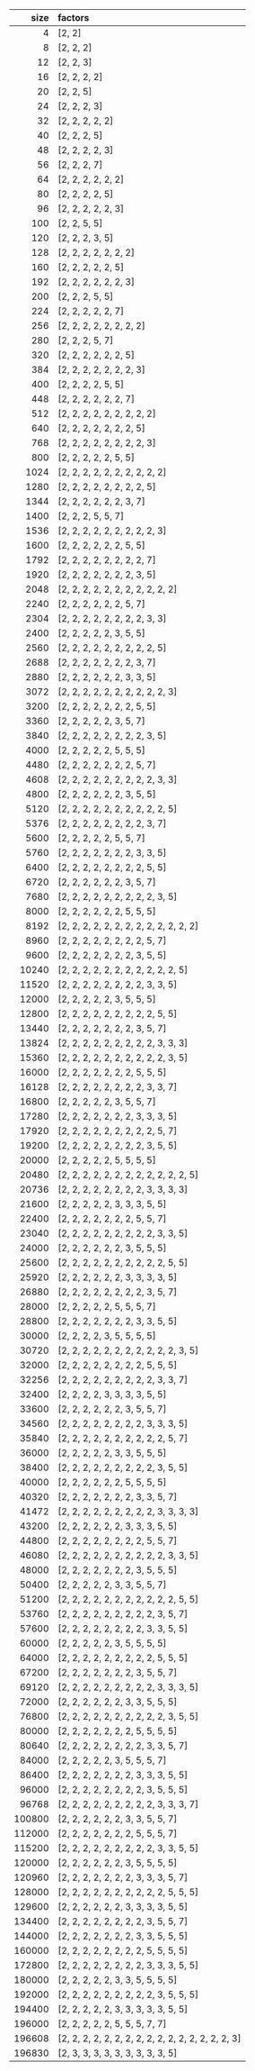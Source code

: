 |   size | factors                                             |
|-------:|:----------------------------------------------------|
|      4 | [2, 2]                                              |
|      8 | [2, 2, 2]                                           |
|     12 | [2, 2, 3]                                           |
|     16 | [2, 2, 2, 2]                                        |
|     20 | [2, 2, 5]                                           |
|     24 | [2, 2, 2, 3]                                        |
|     32 | [2, 2, 2, 2, 2]                                     |
|     40 | [2, 2, 2, 5]                                        |
|     48 | [2, 2, 2, 2, 3]                                     |
|     56 | [2, 2, 2, 7]                                        |
|     64 | [2, 2, 2, 2, 2, 2]                                  |
|     80 | [2, 2, 2, 2, 5]                                     |
|     96 | [2, 2, 2, 2, 2, 3]                                  |
|    100 | [2, 2, 5, 5]                                        |
|    120 | [2, 2, 2, 3, 5]                                     |
|    128 | [2, 2, 2, 2, 2, 2, 2]                               |
|    160 | [2, 2, 2, 2, 2, 5]                                  |
|    192 | [2, 2, 2, 2, 2, 2, 3]                               |
|    200 | [2, 2, 2, 5, 5]                                     |
|    224 | [2, 2, 2, 2, 2, 7]                                  |
|    256 | [2, 2, 2, 2, 2, 2, 2, 2]                            |
|    280 | [2, 2, 2, 5, 7]                                     |
|    320 | [2, 2, 2, 2, 2, 2, 5]                               |
|    384 | [2, 2, 2, 2, 2, 2, 2, 3]                            |
|    400 | [2, 2, 2, 2, 5, 5]                                  |
|    448 | [2, 2, 2, 2, 2, 2, 7]                               |
|    512 | [2, 2, 2, 2, 2, 2, 2, 2, 2]                         |
|    640 | [2, 2, 2, 2, 2, 2, 2, 5]                            |
|    768 | [2, 2, 2, 2, 2, 2, 2, 2, 3]                         |
|    800 | [2, 2, 2, 2, 2, 5, 5]                               |
|   1024 | [2, 2, 2, 2, 2, 2, 2, 2, 2, 2]                      |
|   1280 | [2, 2, 2, 2, 2, 2, 2, 2, 5]                         |
|   1344 | [2, 2, 2, 2, 2, 2, 3, 7]                            |
|   1400 | [2, 2, 2, 5, 5, 7]                                  |
|   1536 | [2, 2, 2, 2, 2, 2, 2, 2, 2, 3]                      |
|   1600 | [2, 2, 2, 2, 2, 2, 5, 5]                            |
|   1792 | [2, 2, 2, 2, 2, 2, 2, 2, 7]                         |
|   1920 | [2, 2, 2, 2, 2, 2, 2, 3, 5]                         |
|   2048 | [2, 2, 2, 2, 2, 2, 2, 2, 2, 2, 2]                   |
|   2240 | [2, 2, 2, 2, 2, 2, 5, 7]                            |
|   2304 | [2, 2, 2, 2, 2, 2, 2, 2, 3, 3]                      |
|   2400 | [2, 2, 2, 2, 2, 3, 5, 5]                            |
|   2560 | [2, 2, 2, 2, 2, 2, 2, 2, 2, 5]                      |
|   2688 | [2, 2, 2, 2, 2, 2, 2, 3, 7]                         |
|   2880 | [2, 2, 2, 2, 2, 2, 3, 3, 5]                         |
|   3072 | [2, 2, 2, 2, 2, 2, 2, 2, 2, 2, 3]                   |
|   3200 | [2, 2, 2, 2, 2, 2, 2, 5, 5]                         |
|   3360 | [2, 2, 2, 2, 2, 3, 5, 7]                            |
|   3840 | [2, 2, 2, 2, 2, 2, 2, 2, 3, 5]                      |
|   4000 | [2, 2, 2, 2, 2, 5, 5, 5]                            |
|   4480 | [2, 2, 2, 2, 2, 2, 2, 5, 7]                         |
|   4608 | [2, 2, 2, 2, 2, 2, 2, 2, 2, 3, 3]                   |
|   4800 | [2, 2, 2, 2, 2, 2, 3, 5, 5]                         |
|   5120 | [2, 2, 2, 2, 2, 2, 2, 2, 2, 2, 5]                   |
|   5376 | [2, 2, 2, 2, 2, 2, 2, 2, 3, 7]                      |
|   5600 | [2, 2, 2, 2, 2, 5, 5, 7]                            |
|   5760 | [2, 2, 2, 2, 2, 2, 2, 3, 3, 5]                      |
|   6400 | [2, 2, 2, 2, 2, 2, 2, 2, 5, 5]                      |
|   6720 | [2, 2, 2, 2, 2, 2, 3, 5, 7]                         |
|   7680 | [2, 2, 2, 2, 2, 2, 2, 2, 2, 3, 5]                   |
|   8000 | [2, 2, 2, 2, 2, 2, 5, 5, 5]                         |
|   8192 | [2, 2, 2, 2, 2, 2, 2, 2, 2, 2, 2, 2, 2]             |
|   8960 | [2, 2, 2, 2, 2, 2, 2, 2, 5, 7]                      |
|   9600 | [2, 2, 2, 2, 2, 2, 2, 3, 5, 5]                      |
|  10240 | [2, 2, 2, 2, 2, 2, 2, 2, 2, 2, 2, 5]                |
|  11520 | [2, 2, 2, 2, 2, 2, 2, 2, 3, 3, 5]                   |
|  12000 | [2, 2, 2, 2, 2, 3, 5, 5, 5]                         |
|  12800 | [2, 2, 2, 2, 2, 2, 2, 2, 2, 5, 5]                   |
|  13440 | [2, 2, 2, 2, 2, 2, 2, 3, 5, 7]                      |
|  13824 | [2, 2, 2, 2, 2, 2, 2, 2, 2, 3, 3, 3]                |
|  15360 | [2, 2, 2, 2, 2, 2, 2, 2, 2, 2, 3, 5]                |
|  16000 | [2, 2, 2, 2, 2, 2, 2, 5, 5, 5]                      |
|  16128 | [2, 2, 2, 2, 2, 2, 2, 2, 3, 3, 7]                   |
|  16800 | [2, 2, 2, 2, 2, 3, 5, 5, 7]                         |
|  17280 | [2, 2, 2, 2, 2, 2, 2, 3, 3, 3, 5]                   |
|  17920 | [2, 2, 2, 2, 2, 2, 2, 2, 2, 5, 7]                   |
|  19200 | [2, 2, 2, 2, 2, 2, 2, 2, 3, 5, 5]                   |
|  20000 | [2, 2, 2, 2, 2, 5, 5, 5, 5]                         |
|  20480 | [2, 2, 2, 2, 2, 2, 2, 2, 2, 2, 2, 2, 5]             |
|  20736 | [2, 2, 2, 2, 2, 2, 2, 2, 3, 3, 3, 3]                |
|  21600 | [2, 2, 2, 2, 2, 3, 3, 3, 5, 5]                      |
|  22400 | [2, 2, 2, 2, 2, 2, 2, 5, 5, 7]                      |
|  23040 | [2, 2, 2, 2, 2, 2, 2, 2, 2, 3, 3, 5]                |
|  24000 | [2, 2, 2, 2, 2, 2, 3, 5, 5, 5]                      |
|  25600 | [2, 2, 2, 2, 2, 2, 2, 2, 2, 2, 5, 5]                |
|  25920 | [2, 2, 2, 2, 2, 2, 3, 3, 3, 3, 5]                   |
|  26880 | [2, 2, 2, 2, 2, 2, 2, 2, 3, 5, 7]                   |
|  28000 | [2, 2, 2, 2, 2, 5, 5, 5, 7]                         |
|  28800 | [2, 2, 2, 2, 2, 2, 2, 3, 3, 5, 5]                   |
|  30000 | [2, 2, 2, 2, 3, 5, 5, 5, 5]                         |
|  30720 | [2, 2, 2, 2, 2, 2, 2, 2, 2, 2, 2, 3, 5]             |
|  32000 | [2, 2, 2, 2, 2, 2, 2, 2, 5, 5, 5]                   |
|  32256 | [2, 2, 2, 2, 2, 2, 2, 2, 2, 3, 3, 7]                |
|  32400 | [2, 2, 2, 2, 3, 3, 3, 3, 5, 5]                      |
|  33600 | [2, 2, 2, 2, 2, 2, 3, 5, 5, 7]                      |
|  34560 | [2, 2, 2, 2, 2, 2, 2, 2, 3, 3, 3, 5]                |
|  35840 | [2, 2, 2, 2, 2, 2, 2, 2, 2, 2, 5, 7]                |
|  36000 | [2, 2, 2, 2, 2, 3, 3, 5, 5, 5]                      |
|  38400 | [2, 2, 2, 2, 2, 2, 2, 2, 2, 3, 5, 5]                |
|  40000 | [2, 2, 2, 2, 2, 2, 5, 5, 5, 5]                      |
|  40320 | [2, 2, 2, 2, 2, 2, 2, 3, 3, 5, 7]                   |
|  41472 | [2, 2, 2, 2, 2, 2, 2, 2, 2, 3, 3, 3, 3]             |
|  43200 | [2, 2, 2, 2, 2, 2, 3, 3, 3, 5, 5]                   |
|  44800 | [2, 2, 2, 2, 2, 2, 2, 2, 5, 5, 7]                   |
|  46080 | [2, 2, 2, 2, 2, 2, 2, 2, 2, 2, 3, 3, 5]             |
|  48000 | [2, 2, 2, 2, 2, 2, 2, 3, 5, 5, 5]                   |
|  50400 | [2, 2, 2, 2, 2, 3, 3, 5, 5, 7]                      |
|  51200 | [2, 2, 2, 2, 2, 2, 2, 2, 2, 2, 2, 5, 5]             |
|  53760 | [2, 2, 2, 2, 2, 2, 2, 2, 2, 3, 5, 7]                |
|  57600 | [2, 2, 2, 2, 2, 2, 2, 2, 3, 3, 5, 5]                |
|  60000 | [2, 2, 2, 2, 2, 3, 5, 5, 5, 5]                      |
|  64000 | [2, 2, 2, 2, 2, 2, 2, 2, 2, 5, 5, 5]                |
|  67200 | [2, 2, 2, 2, 2, 2, 2, 3, 5, 5, 7]                   |
|  69120 | [2, 2, 2, 2, 2, 2, 2, 2, 2, 3, 3, 3, 5]             |
|  72000 | [2, 2, 2, 2, 2, 2, 3, 3, 5, 5, 5]                   |
|  76800 | [2, 2, 2, 2, 2, 2, 2, 2, 2, 2, 3, 5, 5]             |
|  80000 | [2, 2, 2, 2, 2, 2, 2, 5, 5, 5, 5]                   |
|  80640 | [2, 2, 2, 2, 2, 2, 2, 2, 3, 3, 5, 7]                |
|  84000 | [2, 2, 2, 2, 2, 3, 5, 5, 5, 7]                      |
|  86400 | [2, 2, 2, 2, 2, 2, 2, 3, 3, 3, 5, 5]                |
|  96000 | [2, 2, 2, 2, 2, 2, 2, 2, 3, 5, 5, 5]                |
|  96768 | [2, 2, 2, 2, 2, 2, 2, 2, 2, 3, 3, 3, 7]             |
| 100800 | [2, 2, 2, 2, 2, 2, 3, 3, 5, 5, 7]                   |
| 112000 | [2, 2, 2, 2, 2, 2, 2, 5, 5, 5, 7]                   |
| 115200 | [2, 2, 2, 2, 2, 2, 2, 2, 2, 3, 3, 5, 5]             |
| 120000 | [2, 2, 2, 2, 2, 2, 3, 5, 5, 5, 5]                   |
| 120960 | [2, 2, 2, 2, 2, 2, 2, 3, 3, 3, 5, 7]                |
| 128000 | [2, 2, 2, 2, 2, 2, 2, 2, 2, 2, 5, 5, 5]             |
| 129600 | [2, 2, 2, 2, 2, 2, 3, 3, 3, 3, 5, 5]                |
| 134400 | [2, 2, 2, 2, 2, 2, 2, 2, 3, 5, 5, 7]                |
| 144000 | [2, 2, 2, 2, 2, 2, 2, 3, 3, 5, 5, 5]                |
| 160000 | [2, 2, 2, 2, 2, 2, 2, 2, 5, 5, 5, 5]                |
| 172800 | [2, 2, 2, 2, 2, 2, 2, 2, 3, 3, 3, 5, 5]             |
| 180000 | [2, 2, 2, 2, 2, 3, 3, 5, 5, 5, 5]                   |
| 192000 | [2, 2, 2, 2, 2, 2, 2, 2, 2, 3, 5, 5, 5]             |
| 194400 | [2, 2, 2, 2, 2, 3, 3, 3, 3, 3, 5, 5]                |
| 196000 | [2, 2, 2, 2, 2, 5, 5, 5, 7, 7]                      |
| 196608 | [2, 2, 2, 2, 2, 2, 2, 2, 2, 2, 2, 2, 2, 2, 2, 2, 3] |
| 196830 | [2, 3, 3, 3, 3, 3, 3, 3, 3, 3, 5]                   |

